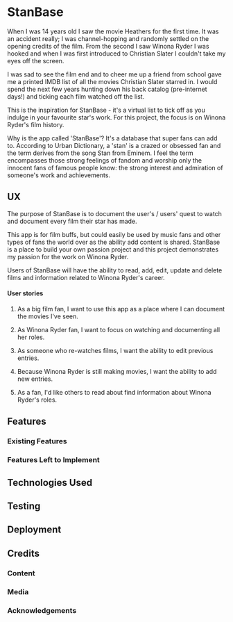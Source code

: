 # StanBase

When I was 14 years old I saw the movie Heathers for the first time. It was an accident really; I was channel-hopping and randomly settled on the opening credits of the film. From the second I saw Winona Ryder I was hooked and when I was first introduced to Christian Slater I couldn't take my eyes off the screen.

I was sad to see the film end and to cheer me up a friend from school gave me a printed IMDB list of all the movies Christian Slater starred in. I would spend the next few years hunting down his back catalog (pre-internet days!) and ticking each film watched off the list.

This is the inspiration for StanBase - it's a virtual list to tick off as you indulge in your favourite star's work. For this project, the focus is on Winona Ryder's film history. 

Why is the app called 'StanBase'? It's a database that super fans can add to. According to Urban Dictionary, a 'stan' is a crazed or obsessed fan and the term derives from the song Stan from Eminem. I feel the term encompasses those strong feelings of fandom and worship only the innocent fans of famous people know: the strong interest and admiration of someone's work and achievements.

## UX

The purpose of StanBase is to document the user's / users' quest to watch and document every film their star has made. 

This app is for film buffs, but could easily be used by music fans and other types of fans the world over as the ability add content is shared. StanBase is a place to build your own passion project and this project demonstrates my passion for the work on Winona Ryder.

Users of StanBase will have the ability to read, add, edit, update and delete films and information related to Winona Ryder's career.

#### User stories

1. As a big film fan, I want to use this app as a place where I can document the movies I've seen.

2. As Winona Ryder fan, I want to focus on watching and documenting all her roles.

3. As someone who re-watches films, I want the ability to edit previous entries.
 
4. Because Winona Ryder is still making movies, I want the ability to add new entries.
 
5. As a fan, I'd like others to read about find information about Winona Ryder's roles.

## Features

### Existing Features

### Features Left to Implement

## Technologies Used

## Testing

## Deployment

## Credits

### Content

### Media

### Acknowledgements

